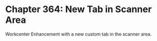 # Chapter 364: New Tab in Scanner Area
Workcenter Enhancement with a new custom tab in the scanner area.
